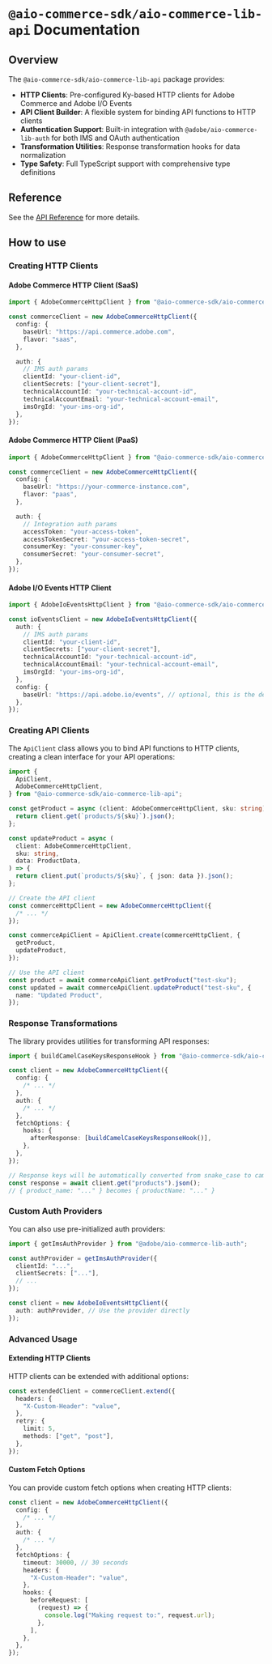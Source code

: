 # `@aio-commerce-sdk/aio-commerce-lib-api` Documentation

## Overview

The `@aio-commerce-sdk/aio-commerce-lib-api` package provides:

- **HTTP Clients**: Pre-configured Ky-based HTTP clients for Adobe Commerce and Adobe I/O Events
- **API Client Builder**: A flexible system for binding API functions to HTTP clients
- **Authentication Support**: Built-in integration with `@adobe/aio-commerce-lib-auth` for both IMS and OAuth authentication
- **Transformation Utilities**: Response transformation hooks for data normalization
- **Type Safety**: Full TypeScript support with comprehensive type definitions

## Reference

See the [API Reference](api-reference/README.md) for more details.

## How to use

### Creating HTTP Clients

#### Adobe Commerce HTTP Client (SaaS)

```typescript
import { AdobeCommerceHttpClient } from "@aio-commerce-sdk/aio-commerce-lib-api";

const commerceClient = new AdobeCommerceHttpClient({
  config: {
    baseUrl: "https://api.commerce.adobe.com",
    flavor: "saas",
  },

  auth: {
    // IMS auth params
    clientId: "your-client-id",
    clientSecrets: ["your-client-secret"],
    technicalAccountId: "your-technical-account-id",
    technicalAccountEmail: "your-technical-account-email",
    imsOrgId: "your-ims-org-id",
  },
});
```

#### Adobe Commerce HTTP Client (PaaS)

```typescript
import { AdobeCommerceHttpClient } from "@aio-commerce-sdk/aio-commerce-lib-api";

const commerceClient = new AdobeCommerceHttpClient({
  config: {
    baseUrl: "https://your-commerce-instance.com",
    flavor: "paas",
  },

  auth: {
    // Integration auth params
    accessToken: "your-access-token",
    accessTokenSecret: "your-access-token-secret",
    consumerKey: "your-consumer-key",
    consumerSecret: "your-consumer-secret",
  },
});
```

#### Adobe I/O Events HTTP Client

```typescript
import { AdobeIoEventsHttpClient } from "@aio-commerce-sdk/aio-commerce-lib-api";

const ioEventsClient = new AdobeIoEventsHttpClient({
  auth: {
    // IMS auth params
    clientId: "your-client-id",
    clientSecrets: ["your-client-secret"],
    technicalAccountId: "your-technical-account-id",
    technicalAccountEmail: "your-technical-account-email",
    imsOrgId: "your-ims-org-id",
  },
  config: {
    baseUrl: "https://api.adobe.io/events", // optional, this is the default
  },
});
```

### Creating API Clients

The `ApiClient` class allows you to bind API functions to HTTP clients, creating a clean interface for your API operations:

```typescript
import {
  ApiClient,
  AdobeCommerceHttpClient,
} from "@aio-commerce-sdk/aio-commerce-lib-api";

const getProduct = async (client: AdobeCommerceHttpClient, sku: string) => {
  return client.get(`products/${sku}`).json();
};

const updateProduct = async (
  client: AdobeCommerceHttpClient,
  sku: string,
  data: ProductData,
) => {
  return client.put(`products/${sku}`, { json: data }).json();
};

// Create the API client
const commerceHttpClient = new AdobeCommerceHttpClient({
  /* ... */
});

const commerceApiClient = ApiClient.create(commerceHttpClient, {
  getProduct,
  updateProduct,
});

// Use the API client
const product = await commerceApiClient.getProduct("test-sku");
const updated = await commerceApiClient.updateProduct("test-sku", {
  name: "Updated Product",
});
```

### Response Transformations

The library provides utilities for transforming API responses:

```typescript
import { buildCamelCaseKeysResponseHook } from "@aio-commerce-sdk/aio-commerce-lib-api/utils/transformations";

const client = new AdobeCommerceHttpClient({
  config: {
    /* ... */
  },
  auth: {
    /* ... */
  },
  fetchOptions: {
    hooks: {
      afterResponse: [buildCamelCaseKeysResponseHook()],
    },
  },
});

// Response keys will be automatically converted from snake_case to camelCase
const response = await client.get("products").json();
// { product_name: "..." } becomes { productName: "..." }
```

### Custom Auth Providers

You can also use pre-initialized auth providers:

```typescript
import { getImsAuthProvider } from "@adobe/aio-commerce-lib-auth";

const authProvider = getImsAuthProvider({
  clientId: "...",
  clientSecrets: ["..."],
  // ...
});

const client = new AdobeIoEventsHttpClient({
  auth: authProvider, // Use the provider directly
});
```

### Advanced Usage

#### Extending HTTP Clients

HTTP clients can be extended with additional options:

```typescript
const extendedClient = commerceClient.extend({
  headers: {
    "X-Custom-Header": "value",
  },
  retry: {
    limit: 5,
    methods: ["get", "post"],
  },
});
```

#### Custom Fetch Options

You can provide custom fetch options when creating HTTP clients:

```typescript
const client = new AdobeCommerceHttpClient({
  config: {
    /* ... */
  },
  auth: {
    /* ... */
  },
  fetchOptions: {
    timeout: 30000, // 30 seconds
    headers: {
      "X-Custom-Header": "value",
    },
    hooks: {
      beforeRequest: [
        (request) => {
          console.log("Making request to:", request.url);
        },
      ],
    },
  },
});
```
